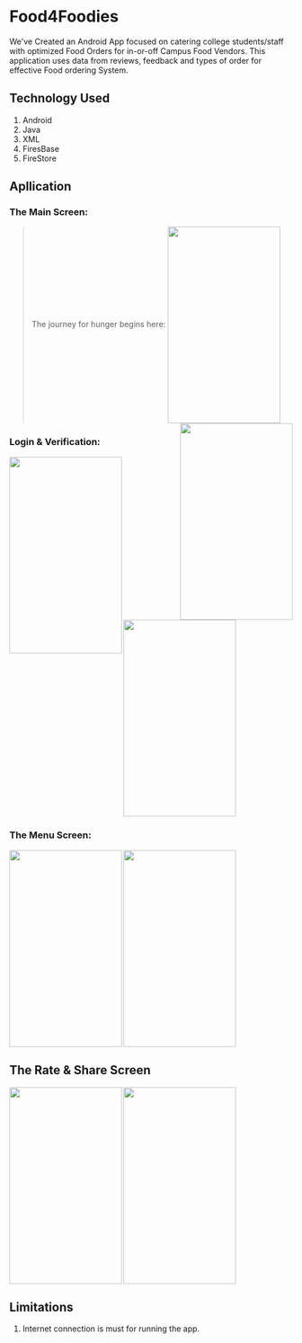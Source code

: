 # Food4Foodies
We've Created an Android App focused on catering college students/staff with optimized Food Orders for in-or-off Campus Food Vendors. This application uses data from reviews, feedback and types of order for effective Food ordering System.

## Technology Used
1. Android
2. Java
3. XML
4. FiresBase
5. FireStore

## Apllication 
### The Main Screen:
> The journey for hunger begins here: <img src="https://raw.githubusercontent.com/NikhilMishra1999/Food-App/master/In-App%20Screenshots/splash%20screen.jpg" width="200" height="350" align="center" style="border: 20">
><img src="https://raw.githubusercontent.com/NikhilMishra1999/Food-App/master/In-App%20Screenshots/main%20screen.jpg" width="200" height="350" align="right">

### Login & Verification:
<img src="https://raw.githubusercontent.com/NikhilMishra1999/Food-App/master/In-App%20Screenshots/sign%20up%20screen.jpg" width="200" height="350" align="left">
<img src="https://raw.githubusercontent.com/NikhilMishra1999/Food-App/master/In-App%20Screenshots/otp%20verification.jpg" width="200" height="350" align="center">

### The Menu Screen:
<img src="https://raw.githubusercontent.com/NikhilMishra1999/Food-App/master/In-App%20Screenshots/menu%20screen.jpg" width="200" height="350" align="left">
<img src="https://raw.githubusercontent.com/NikhilMishra1999/Food-App/master/In-App%20Screenshots/cart%20screen.jpg" width="200" height="350" align="center">

## The Rate & Share Screen
<img src="https://raw.githubusercontent.com/NikhilMishra1999/Food-App/master/In-App%20Screenshots/rate%20us%20screen.jpg" width="200" height="350" align="left">
<img src="https://raw.githubusercontent.com/NikhilMishra1999/Food-App/master/In-App%20Screenshots/share%20app%20screen.jpg" width="200" height="350" align="center">

## Limitations
1. Internet connection is must for running the app.


